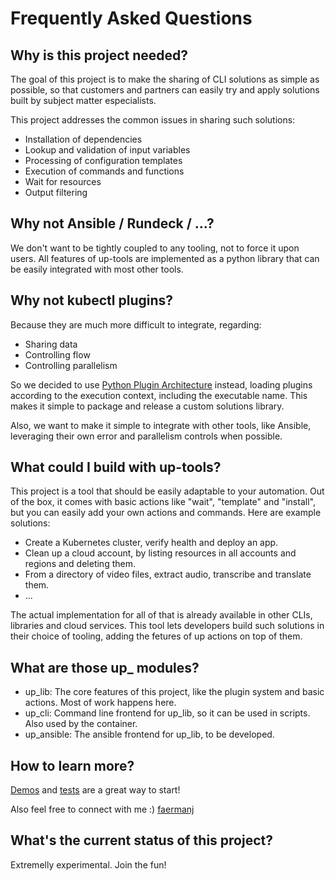 Frequently Asked Questions
===

## Why is this project needed?

The goal of this project is to make the sharing of CLI solutions as simple as possible,
so that customers and partners can easily try and apply solutions built by subject matter
especialists.

This project addresses the common issues in sharing such solutions:
- Installation of dependencies
- Lookup and validation of input variables
- Processing of configuration templates
- Execution of commands and functions
- Wait for resources
- Output filtering

## Why not Ansible / Rundeck / ...?

We don't want to be tightly coupled to any tooling, not to force it upon users.
All features of up-tools are implemented as a python library that can be
easily integrated with most other tools.

## Why not kubectl plugins?

Because they are much more difficult to integrate, regarding:
- Sharing data
- Controlling flow
- Controlling parallelism

So we decided to use [Python Plugin Architecture](https://packaging.python.org/en/latest/guides/creating-and-discovering-plugins/) instead, loading plugins according to the execution context, including the executable name. This makes it simple to package and release a custom solutions library.

Also, we want to make it simple to integrate with other tools, like Ansible, leveraging their own error and parallelism controls when possible.

## What could I build with up-tools?
This project is a tool that should be easily adaptable to your automation.
Out of the box, it comes with basic actions like "wait", "template" and "install", but you can easily add your own actions and commands.
Here are example solutions:
- Create a Kubernetes cluster, verify health and deploy an app.
- Clean up a cloud account, by listing resources in all accounts and regions and deleting them.
- From a directory of video files, extract audio, transcribe and translate them.
- ...

The actual implementation for all of that is already available in other CLIs, libraries and cloud services.
This tool lets developers build such solutions in their choice of tooling, adding the fetures of up actions on top of them.

## What are those up_ modules?

* up_lib: The core features of this project, like the plugin system and basic actions. Most of work happens here. 
* up_cli: Command line frontend for up_lib, so it can be used in scripts. Also used by the container.
* up_ansible: The ansible frontend for up_lib, to be developed.

## How to learn more?

[Demos](./demos) and [tests](./up_lib/tests/) are a great way to start!

Also feel free to connect with me :) [faermanj](https://twitter.com/faermanj)

## What's the current status of this project?

Extremelly experimental. Join the fun!







